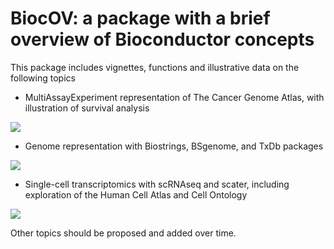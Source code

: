 

# BiocOV: a package with a brief overview of Bioconductor concepts

This package includes vignettes, functions and illustrative data on the
following topics

- MultiAssayExperiment representation of The Cancer Genome Atlas, with
illustration of survival analysis

![](https://raw.githubusercontent.com/vjcitn/BiocOV/main/man/figures/tcgaface.jpg)

- Genome representation with Biostrings, BSgenome, and TxDb packages

![](https://raw.githubusercontent.com/vjcitn/BiocOV/main/man/figures/igvtx.jpg)

- Single-cell transcriptomics with scRNAseq and scater, including
exploration of the Human Cell Atlas and Cell Ontology

![](https://raw.githubusercontent.com/vjcitn/BiocOV/main/man/figures/scqc.jpg)

Other topics should be proposed and added over time.
